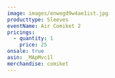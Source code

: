 ```yaml
---
image: images/enwegd9w4ae1ist.jpg
producttype: Sleeves
eventName: Air Comiket 2
pricings:
  - quantity: 1
    price: 25
onsale: true
asin: _MApMvc1l
merchandise: comiket
---
```

